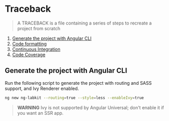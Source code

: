 # Traceback

> A TRACEBACK is a file containing a series of steps to recreate a project from scratch

1. [Generate the project with Angular CLI](#generate-the-project-with-angular-cli)
2. [Code formatting](./stories/code-formatting.md)
3. [Continuous Integration](./stories/continuous-integration.md)
4. [Code Coverage](./stories/code-coverage.md)

## Generate the project with Angular CLI

Run the following script to generate the project with routing and SASS support, and Ivy Renderer enabled.

```sh
ng new ng-labkit --routing=true --style=less --enableIvy=true
```

> **WARNING** Ivy is not supported by Angular Universal; don't enable it if you want an SSR app.